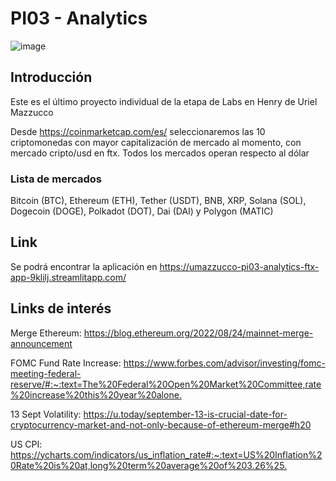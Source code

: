 # PI03 - Analytics

![image](https://help.ftx.com/hc/article_attachments/4409994973844/mceclip0.png)

## Introducción

Este es el último proyecto individual de la etapa de Labs en Henry de Uriel Mazzucco

Desde <https://coinmarketcap.com/es/> seleccionaremos las 10 criptomonedas con mayor capitalización de mercado al momento, con mercado cripto/usd en ftx. Todos los mercados operan respecto al dólar

### Lista de mercados

Bitcoin (BTC), Ethereum (ETH), Tether (USDT), BNB, XRP, Solana (SOL), Dogecoin (DOGE), Polkadot (DOT), Dai (DAI) y Polygon (MATIC)

## Link

Se podrá encontrar la aplicación en <https://umazzucco-pi03-analytics-ftx-app-9klilj.streamlitapp.com/>

## Links de interés

Merge Ethereum: <https://blog.ethereum.org/2022/08/24/mainnet-merge-announcement>

FOMC Fund Rate Increase: <https://www.forbes.com/advisor/investing/fomc-meeting-federal-reserve/#:~:text=The%20Federal%20Open%20Market%20Committee,rate%20increase%20this%20year%20alone.>

13 Sept Volatility: <https://u.today/september-13-is-crucial-date-for-cryptocurrency-market-and-not-only-because-of-ethereum-merge#h20>

US CPI: <https://ycharts.com/indicators/us_inflation_rate#:~:text=US%20Inflation%20Rate%20is%20at,long%20term%20average%20of%203.26%25.>
